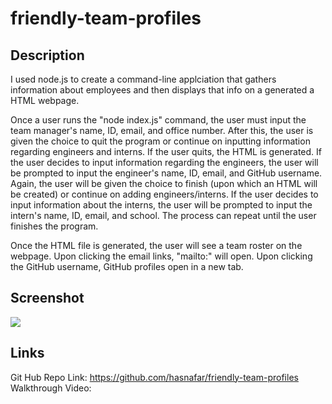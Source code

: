 # friendly-team-profiles

## Description
I used node.js to create a command-line applciation that gathers information about employees and then displays that info on a generated a HTML webpage. 

Once a user runs the "node index.js" command, the user must input the team manager's name, ID, email, and office number. After this, the user is given the choice to quit the program or continue on inputting information regarding engineers and interns. If the user quits, the HTML is generated. If the user decides to input information regarding the engineers, the user will be prompted to input the engineer's name, ID, email, and GitHub username. Again, the user will be given the choice to finish (upon which an HTML will be created) or continue on adding engineers/interns. If the user decides to input information about the interns, the user will be prompted to input the intern's name, ID, email, and school. The process can repeat until the user finishes the program. 

Once the HTML file is generated, the user will see a team roster on the webpage. Upon clicking the email links, "mailto:" will open. Upon clicking the GitHub username, GitHub profiles open in a new tab.

## Screenshot
![](assets/images/)

## Links
Git Hub Repo Link: https://github.com/hasnafar/friendly-team-profiles
Walkthrough Video: 